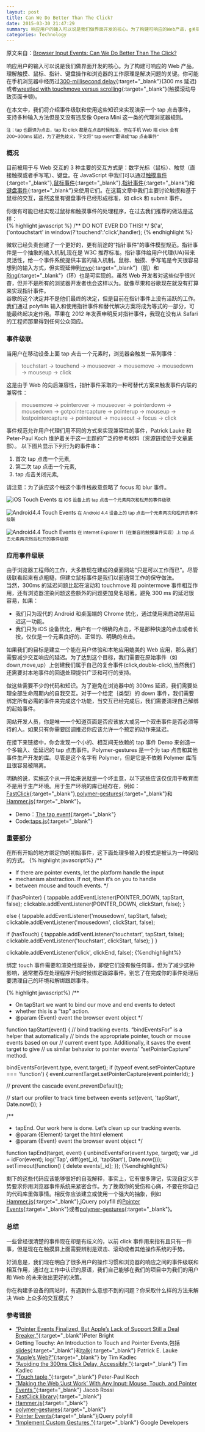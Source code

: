 ```yaml
---
layout: post
title: Can We Do Better Than The Click?
date: 2015-03-30 21:47:29
summary: 响应用户的输入可以说是我们做界面开发的核心。为了构建可响应的Web产品，g关键是理解触摸、鼠标、指针、键盘操作和浏览器的工作原理是。你可能在手机浏览器中经历过300 ms的延迟或者通过触摸来滚动带来的不爽。在本文中，我们将介绍事件级联和使用这些知识来实现演示一个点击事件，支持许多输入方法但是又没有违反像Opera Mini这一类的代理浏览器规则...
categories: Technology
---
```


原文来自：[Browser Input Events: Can We Do Better Than The Click?](https://www.smashingmagazine.com/2015/03/better-browser-input-events/)

响应用户的输入可以说是我们做界面开发的核心。为了构建可响应的 Web 产品，理解触摸、鼠标、指针、键盘操作和浏览器的工作原理是解决问题的关键。你可能在手机浏览器中经历过[300-millisecond delay](http://ionicframework.com/blog/hybrid-apps-and-the-curse-of-the-300ms-delay/){:target="_blank"}(300 ms 延迟)或者[wrestled with touchmove versus scrolling](https://docs.google.com/document/d/12k_LL_Ot9GjF8zGWP9eI_3IMbSizD72susba0frg44Y/){:target="_blank"}(触摸滚动导致页面卡顿)。

在本文中，我们将介绍事件级联和使用这些知识来实现演示一个 tap 点击事件，支持多种输入方法但是又没有违反像 Opera Mini 这一类的代理浏览器规则。

<small>注：tap 也翻译为点击，tap 和 click 都是在点击时候触发，但在手机 Web 端 click 会有 200~300ms 延迟，为了避免歧义，下文将” tap event“翻译成“tap 点击事件“</small>

### 概况

目前被用于与 Web 交互的 3 种主要的交互方式是：数字光标（鼠标）、触觉（直接触摸或者手写笔）、键盘。在 JavaScript 中我们可以通过[触摸事件](http://www.w3.org/TR/touch-events/){:target="_blank"},[鼠标事件](http://www.w3.org/TR/DOM-Level-2-Events/events.html#Events-eventgroupings-mouseevents){:target="_blank"},[指针事件](http://www.w3.org/TR/pointerevents/){:target="_blank"}和[键盘事件](http://www.w3.org/TR/2014/WD-DOM-Level-3-Events-20140925/#keys){:target="_blank"}来使用它们。在这篇文章中我们主要讨论触摸和基于鼠标的交互，虽然这里有键盘事件已经形成标准，如 click 和 submit 事件。

你很有可能已经实现过鼠标和触摸事件的处理程序，在过去我们推荐的做法是这样：  
{% highlight javascript %}
/** DO NOT EVER DO THIS! */
$('a', ('ontouchstart' in window)?'touchend':'click',handler);
{% endhighlight %}

微软已经负责创建了一个更好的，更有前途的“指针事件”的事件模型规范。指针事件是一个抽象的输入机制,现在是 W3C 推荐标准。指针事件给用户代理(UA)带来灵活性，给一个事件系统提供丰富的输入机制。鼠标、触摸、手写笔是今天很容易想到的输入方式，但实现延伸到[myo](https://www.thalmic.com/en/myo/){:target="_blank"}（肌）和[Ring](http://logbar.jp/ring/en/){:target="_blank"}（环）也是可实现的。虽然 Web 开发者对这些似乎很兴奋，但并不是所有的浏览器开发者也会这样以为。就像苹果和谷歌现在就没有打算来实现指针事件。  
谷歌的这个决定并不是他们最终的决定，但是目前在指针事件上没有活跃的工作。我们通过 polyfills 输入和使用指针事件和替代解决方案将成为等式的一部分，可能最终起决定作用。苹果在 2012 年发表申明反对指针事件，我现在没有从 Safari 的工程师那里得到任何公众回应。

### 事件级联

当用户在移动设备上面 tap 点击一个元素时，浏览器会触发一系列事件：

> touchstart → touchend → mouseover → mousemove → mousedown → mouseup → click

这是由于 Web 的向后兼容性，指针事件采取的一种可替代方案来触发事件内联的兼容性：

> mousemove → pointerover → mouseover → pointerdown → mousedown → gotpointercapture → pointerup → mouseup → lostpointercapture → pointerout → mouseout → focus → click

事件规范允许用户代理们用不同的方式来实现兼容性的事件，Patrick Lauke 和 Peter-Paul Koch 维护着关于这一主题的广泛的参考材料（资源链接位于文章底部）。
以下图片显示下列行为的事件串：

1. 首次 tap 点击一个元素,
2. 第二次 tap 点击一个元素,
3. tap 点击关闭元素,

请注意：为了适应这个栈这个事件栈故意忽略了 focus 和 blur 事件。

![iOS Touch Events](http://tw93.github.io/images/01-ios-opt-small.png)
<small>在 iOS 设备上的 tap 点击一个元素两次和松开的事件级联</small>
<br><br>
![Android4.4 Touch Events](http://tw93.github.io/images/02-android-opt-small.png)
<small>在 Android 4.4 设备上的 tap 点击一个元素两次和松开的事件级联</small>
<br><br>
![Android4.4 Touch Events](http://tw93.github.io/images/03-pointer-opt-small.png)
<small>在 Internet Explorer 11（在兼容的触摸事件实现）上 tap 点击元素两次然后松开的事件级联</small>

### 应用事件级联

由于浏览器工程师的工作，大多数现在建成的桌面网站“只是可以工作而已”。尽管级联看起来有点粗糙，但建立鼠标事件是我们以前通常工作的保守做法。  
当然，300ms 的延迟问题比起在滚动和 touchmove 和 pointermove 事件相互作用，还有浏览器渲染问题这些额外的问题更加臭名昭著。避免 300 ms 的延迟很容易，如果：

- 我们只为现代的 Android 和桌面端的 Chrome 优化，通过使用<meta name="viewport" content="width=device-width">来启动禁用延迟这一功能。
- 我们只为 iOS 设备优化，用户有一个明确的点击，不是那种快速的点击或者长按，仅仅是一个元素良好的、正常的、明确的点击。

如果我们的目标是建立一个能在用户体验和本地应用媲美的 Web 应用，那么我们需要减少交互响应的延迟。为了达到这个目标，我们需要在原始事件（如 down,move,up）上创建我们属于自己的复合事件(click,double-click),当然我们还需要对本地事件的回退处理提供广泛和可行的支持。

做这些需要不少的代码和知识。为了避免在浏览器中的 300ms 延迟，我们需要处理全部生命周期内的自我交互。对于一个给定｛类型｝的 down 事件，我们需要绑定所有必需的事件来完成这个功能，当交互已经完成后，我们需要清理自己解绑的起始事件。

网站开发人员，你是唯一一个知道页面是否应该放大或另一个双击事件是否必须等待的人。如果只有你需要回调推迟你应该允许一个预定的动作来延迟。

在接下来链接中，你会发现一个小的、相互间无依赖的 tap 事件 Demo 来创造一个多输入、低延迟的 tap 点击事件。Polymer-gestures 是一个为 tap 点击和其他事件生产开发的库。尽管是这个名字有 Polymer，但是它是不依赖 Polymer 库而且很容易被隔离。

明确的说，实施这个从一开始来说就是一个坏主意，以下这些应该仅仅用于教育而不是用于生产环境。用于生产环境的库已经存在，例如：[FastClick](https://github.com/ftlabs/fastclick/){:target="_blank"},[polymer-gestures](https://github.com/Polymer/polymer-gestures){:target="_blank"}和[Hammer.js](http://hammerjs.github.io/){:target="_blank"}。

- Demo：[The tap event](https://github.com/Skookum/smashing-input-events/blob/gh-pages/taps.html){:target="_blank"}
- Code:[taps.js](https://github.com/Skookum/smashing-input-events/blob/gh-pages/taps.js#L1){:target="_blank"}

### 重要部分

在所有开始的地方绑定你的初始事件，这下面处理多输入的模式是被认为一种保险的方式。
{% highlight javascript%}
/**

* If there are pointer events, let the platform handle the input
* mechanism abstraction. If not, then it’s on you to handle
* between mouse and touch events.
 */

if (hasPointer) {
  tappable.addEventListener(POINTER_DOWN, tapStart, false);
  clickable.addEventListener(POINTER_DOWN, clickStart, false);
}

else {
  tappable.addEventListener('mousedown', tapStart, false);
  clickable.addEventListener('mousedown', clickStart, false);

  if (hasTouch) {
    tappable.addEventListener('touchstart', tapStart, false);
    clickable.addEventListener('touchstart', clickStart, false);
  }
}

clickable.addEventListener('click', clickEnd, false);
{%endhighlight%}

绑定 touch 事件需要和渲染性能妥协，即使它们没有做任何事，但为了减少这种影响，通常推荐在处理程序开始时候绑定跟踪事件。别忘了在完成你的事件处理后要清理自己的环境和解绑跟踪事件。

{% highlight javascript%}
/**

* On tapStart we want to bind our move and end events to detect
* whether this is a “tap” action.
* @param {Event} event the browser event object
 */

function tapStart(event) {
  // bind tracking events. “bindEventsFor” is a helper that automatically
  // binds the appropriate pointer, touch or mouse events based on our
  // current event type. Additionally, it saves the event target to give
  // us similar behavior to pointer events’ “setPointerCapture” method.

  bindEventsFor(event.type, event.target);
  if (typeof event.setPointerCapture === 'function') {
    event.currentTarget.setPointerCapture(event.pointerId);
  }

  // prevent the cascade
  event.preventDefault();
  
  // start our profiler to track time between events
  set(event, 'tapStart', Date.now());
}

/**

* tapEnd. Our work here is done. Let’s clean up our tracking events.
* @param {Element} target the html element
* @param {Event} event the browser event object
 */

function tapEnd(target, event) {
  unbindEventsFor(event.type, target);
  var _id = idFor(event);
  log('Tap', diff(get(_id, 'tapStart'), Date.now()));
  setTimeout(function() {
    delete events[_id];
  });
{%endhighlight%}

剩下的这些代码应该能够很好的自我解释，事实上，它有很多簿记，实现自定义手势要求你用浏览器事件系统来紧密合作。为了挽救你的受伤和心痛，不要在你自己的代码库里做事情。相反你应该建立或使用一个强大的抽象，例如[Hammer.js](http://hammerjs.github.io/){:target="_blank"},jQuery polyfill 的[Pointer Events](https://github.com/jquery/PEP){:target="_blank"}或者[polymer-gestures](https://github.com/Polymer/polymer-gestures){:target="_blank"}。

### 总结

一些曾经很清楚的事件现在却是有歧义的，以前 click 事件用来指有且只有一件事，但是现在在触摸屏上面需要辨别是双击、滚动或者其他操作系统的手势。

好消息是，我们现在明白了很多用户的操作习惯和浏览器的响应之间的事件级联和相互作用，通过在工作中认识的原语，我们自己能够在我们的项目中为我们的用户和 Web 的未来做出更好的决策。

你在构建多设备的网站时，有遇到什么意想不到的问题？你采取什么样的方法来解决 Web 上众多的交互模式？

### 参考链接

- [“Pointer Events Finalized, But Apple’s Lack of Support Still a Deal Breaker,”](http://arstechnica.com/information-technology/2015/02/pointer-events-finalized-but-apples-lack-of-support-still-a-deal-breaker/){:target="_blank"}Peter Bright
- Getting Touchy: An Introduction to Touch and Pointer Events,包括[slides](http://patrickhlauke.github.io/getting-touchy-presentation/){:target="_blank"}和[talk](https://www.youtube.com/watch?v=QYLC8o3U_XY){:target="_blank"} Patrick E. Lauke
- [“Apple’s Web?”](http://timkadlec.com/2015/02/apples-web/){:target="_blank"} by Tim Kadlec
- [“Avoiding the 300ms Click Delay, Accessibly,”](http://timkadlec.com/2013/11/Avoiding-the-300ms-click-delay-accessibly/){:target="_blank"} Tim Kadlec
- [“Touch taple,”](http://www.quirksmode.org/mobile/tapleTouch.html){:target="_blank"} Peter-Paul Koch
- [“Making the Web ‘Just Work’ With Any Input: Mouse, Touch, and Pointer Events,”](http://blogs.msdn.com/b/ie/archive/2014/09/05/making-the-web-just-work-with-any-input.aspx){:target="_blank"} Jacob Rossi
- [FastClick library](https://github.com/ftlabs/fastclick){:target="_blank"}
- [Hammer.js](http://hammerjs.github.io/){:target="_blank"}
- [polymer-gestures](https://github.com/Polymer/polymer-gestures){:target="_blank"}
- [Pointer Events](https://github.com/jquery/PEP){:target="_blank"}jQuery polyfill
- [“Implement Custom Gestures,”](https://developers.google.com/web/fundamentals/input/touch/touchevents/){:target="_blank"} Google Developers
